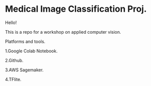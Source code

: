 # Medical Image Classification Proj. 

Hello!

This is a repo for a workshop on applied computer vision.

Platforms and tools.

1.Google Colab Notebook.

2.Github.

3.AWS Sagemaker.

4.TFlite.

